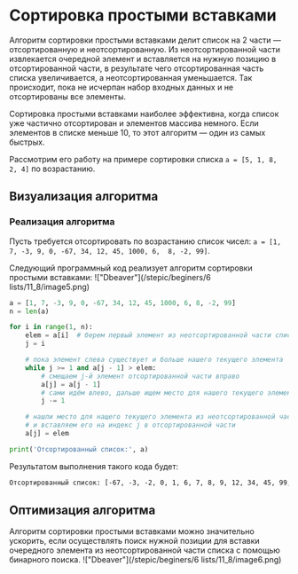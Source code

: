 # Сортировка простыми вставками

Алгоритм сортировки простыми вставками делит список на 2 части — отсортированную и неотсортированную. Из
неотсортированной части извлекается очередной элемент и вставляется на нужную позицию в отсортированной части, в
результате чего отсортированная часть списка увеличивается, а неотсортированная уменьшается. Так происходит, пока не
исчерпан набор входных данных и не отсортированы все элементы.

Сортировка простыми вставками наиболее эффективна, когда список уже частично отсортирован и элементов массива немного.
Если элементов в списке меньше 10, то этот алгоритм — один из самых быстрых.

Рассмотрим его работу на примере сортировки списка `a = [5, 1, 8, 2, 4]` по возрастанию.

## Визуализация алгоритма

### Реализация алгоритма

Пусть требуется отсортировать по возрастанию список чисел: `a = [1, 7, -3, 9, 0, -67, 34, 12, 45, 1000, 6,  8, -2, 99]`.

Следующий программный код реализует алгоритм сортировки простыми вставками:
!["Dbeaver"](/stepic/beginers/6 lists/11_8/image5.png)

```python
a = [1, 7, -3, 9, 0, -67, 34, 12, 45, 1000, 6, 8, -2, 99]
n = len(a)

for i in range(1, n):
    elem = a[i]  # берем первый элемент из неотсортированной части списка
    j = i

    # пока элемент слева существует и больше нашего текущего элемента
    while j >= 1 and a[j - 1] > elem:
        # смещаем j-й элемент отсортированной части вправо
        a[j] = a[j - 1]
        # сами идём влево, дальше ищем место для нашего текущего элемента
        j -= 1

    # нашли место для нащего текущего элемента из неотсортированной части
    # и вставляем его на индекс j в отсортированной части
    a[j] = elem

print('Отсортированный список:', a)
```

Результатом выполнения такого кода будет:

```html
Отсортированный список: [-67, -3, -2, 0, 1, 6, 7, 8, 9, 12, 34, 45, 99, 1000]
```

## Оптимизация алгоритма

Алгоритм сортировки простыми вставками можно значительно ускорить, если осуществлять поиск нужной позиции для вставки
очередного элемента из неотсортированной части списка с помощью бинарного поиска.
!["Dbeaver"](/stepic/beginers/6 lists/11_8/image6.png)